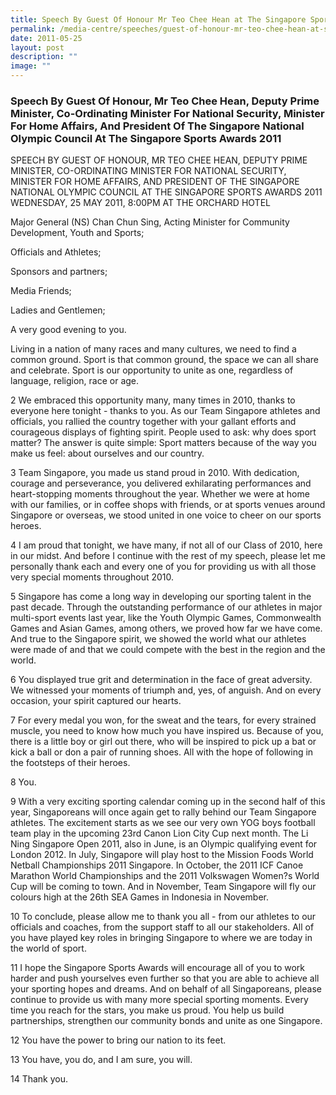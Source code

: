 ```yaml
---
title: Speech By Guest Of Honour Mr Teo Chee Hean at The Singapore Sports Awards 2011
permalink: /media-centre/speeches/guest-of-honour-mr-teo-chee-hean-at-singapore-sports-awards-2011/
date: 2011-05-25
layout: post
description: ""
image: ""
---
```

### **Speech By Guest Of Honour, Mr Teo Chee Hean, Deputy Prime Minister, Co-Ordinating Minister For National Security, Minister For Home Affairs, And President Of The Singapore National Olympic Council At The Singapore Sports Awards 2011**

SPEECH BY GUEST OF HONOUR, MR TEO CHEE HEAN, DEPUTY PRIME MINISTER, CO-ORDINATING MINISTER FOR NATIONAL SECURITY, MINISTER FOR HOME AFFAIRS, AND PRESIDENT OF THE SINGAPORE NATIONAL OLYMPIC COUNCIL AT THE SINGAPORE SPORTS AWARDS 2011
WEDNESDAY, 25 MAY 2011, 8:00PM AT THE ORCHARD HOTEL

Major General (NS) Chan Chun Sing, Acting Minister for Community Development, Youth and Sports;

Officials and Athletes;

Sponsors and partners;

Media Friends;

Ladies and Gentlemen;

A very good evening to you.

Living in a nation of many races and many cultures, we need to find a common ground. Sport is that common ground, the space we can all share and celebrate. Sport is our opportunity to unite as one, regardless of language, religion, race or age.

2 We embraced this opportunity many, many times in 2010, thanks to everyone here tonight - thanks to you. As our Team Singapore athletes and officials, you rallied the country together with your gallant efforts and courageous displays of fighting spirit. People used to ask: why does sport matter? The answer is quite simple: Sport matters because of the way you make us feel: about ourselves and our country.

3 Team Singapore, you made us stand proud in 2010. With dedication, courage and perseverance, you delivered exhilarating performances and heart-stopping moments throughout the year. Whether we were at home with our families, or in coffee shops with friends, or at sports venues around Singapore or overseas, we stood united in one voice to cheer on our sports heroes.

4 I am proud that tonight, we have many, if not all of our Class of 2010, here in our midst. And before I continue with the rest of my speech, please let me personally thank each and every one of you for providing us with all those very special moments throughout 2010.

5 Singapore has come a long way in developing our sporting talent in the past decade. Through the outstanding performance of our athletes in major multi-sport events last year, like the Youth Olympic Games, Commonwealth Games and Asian Games, among others, we proved how far we have come. And true to the Singapore spirit, we showed the world what our athletes were made of and that we could compete with the best in the region and the world.

6 You displayed true grit and determination in the face of great adversity. We witnessed your moments of triumph and, yes, of anguish. And on every occasion, your spirit captured our hearts.

7 For every medal you won, for the sweat and the tears, for every strained muscle, you need to know how much you have inspired us. Because of you, there is a little boy or girl out there, who will be inspired to pick up a bat or kick a ball or don a pair of running shoes. All with the hope of following in the footsteps of their heroes.

8 You.

9 With a very exciting sporting calendar coming up in the second half of this year, Singaporeans will once again get to rally behind our Team Singapore athletes. The excitement starts as we see our very own YOG boys football team play in the upcoming 23rd Canon Lion City Cup next month. The Li Ning Singapore Open 2011, also in June, is an Olympic qualifying event for London 2012. In July, Singapore will play host to the Mission Foods World Netball Championships 2011 Singapore. In October, the 2011 ICF Canoe Marathon World Championships and the 2011 Volkswagen Women?s World Cup will be coming to town. And in November, Team Singapore will fly our colours high at the 26th SEA Games in Indonesia in November.

10 To conclude, please allow me to thank you all - from our athletes to our officials and coaches, from the support staff to all our stakeholders. All of you have played key roles in bringing Singapore to where we are today in the world of sport.

11 I hope the Singapore Sports Awards will encourage all of you to work harder and push yourselves even further so that you are able to achieve all your sporting hopes and dreams. And on behalf of all Singaporeans, please continue to provide us with many more special sporting moments. Every time you reach for the stars, you make us proud. You help us build partnerships, strengthen our community bonds and unite as one Singapore.

12 You have the power to bring our nation to its feet.

13 You have, you do, and I am sure, you will.

14 Thank you.